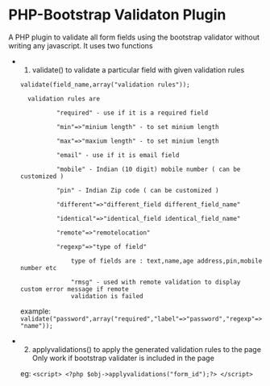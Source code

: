 # PHP-Bootstrap Validaton Plugin 

A PHP plugin to validate all form fields using the bootstrap validator without writing any javascript.
It uses two functions

* 1. validate() to validate a particular field with given validation rules

    ```validate(field_name,array("validation rules"));```

     
        validation rules are 
        
                "required" - use if it is a required field
                
                "min"=>"minium length" - to set minium length
                
                "max"=>"maxium length" - to set minium length
                
                "email" - use if it is email field
                
                "mobile" - Indian (10 digit) mobile number ( can be customized )
                
                "pin" - Indian Zip code ( can be customized )
                
                "different"=>"different_field different_field_name"
                
                "identical"=>"identical_field identical_field_name"
                
                "remote"=>"remotelocation"
                
                "regexp"=>"type of field"
                
                    type of fields are : text,name,age address,pin,mobile number etc
                    
                    "rmsg" - used with remote validation to display custom error message if remote 
                    validation is failed 

    example: ```validate("password",array("required","label"=>"password","regexp"=>"name"));```

* 2. applyvalidations() to apply the generated validation rules to the page 
    Only work if bootstrap validater is included in the page
    
    eg:
        ```<script>
            <?php $obj->applyvalidations("form_id");?>
        </script>```

